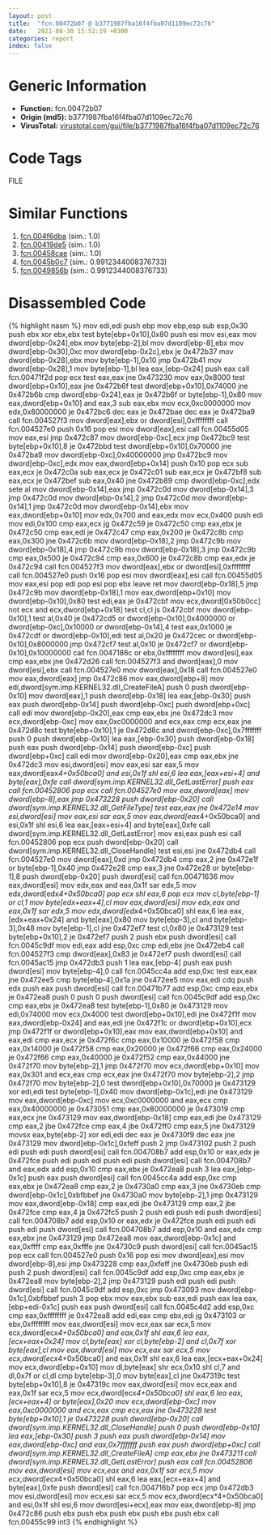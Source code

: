 ```yaml
---
layout: post
title:  "fcn.00472b07 @ b3771987fba16f4fba07d1109ec72c76"
date:   2021-08-30 15:52:19 +0300
categories: report
index: false
---
```


# Generic Information
- **Function:** fcn.00472b07
- **Origin (md5):** b3771987fba16f4fba07d1109ec72c76
- **VirusTotal:** [virustotal.com/gui/file/b3771987fba16f4fba07d1109ec72c76][virustotal_ref]

# Code Tags
<span class="tag" id="FILE">FILE</span>


# Similar Functions

1. [fcn.004f6dba][similar_1_ref] (sim.: 1.0)
2. [fcn.00419de5][similar_2_ref] (sim.: 1.0)
3. [fcn.00458cae][similar_3_ref] (sim.: 1.0)
4. [fcn.0045b0c7][similar_4_ref] (sim.: 0.9912344008376733)
5. [fcn.0049856b][similar_5_ref] (sim.: 0.9912344008376733)


# Disassembled Code

{% highlight nasm %}
mov edi,edi
push ebp
mov ebp,esp
sub esp,0x30
push ebx
xor ebx,ebx
test byte[ebp+0x10],0x80
push esi
mov esi,eax
mov dword[ebp-0x24],ebx
mov byte[ebp-2],bl
mov dword[ebp-8],ebx
mov dword[ebp-0x30],0xc
mov dword[ebp-0x2c],ebx
je 0x472b37
mov dword[ebp-0x28],ebx
mov byte[ebp-1],0x10
jmp 0x472b41
mov dword[ebp-0x28],1
mov byte[ebp-1],bl
lea eax,[ebp-0x24]
push eax
call fcn.00471f2d
pop ecx
test eax,eax
jne 0x473230
mov eax,0x8000
test dword[ebp+0x10],eax
jne 0x472b6f
test dword[ebp+0x10],0x74000
jne 0x472b6b
cmp dword[ebp-0x24],eax
je 0x472b6f
or byte[ebp-1],0x80
mov eax,dword[ebp+0x10]
and eax,3
sub eax,ebx
mov ecx,0xc0000000
mov edx,0x80000000
je 0x472bc6
dec eax
je 0x472bae
dec eax
je 0x472ba9
call fcn.004527f3
mov dword[eax],ebx
or dword[esi],0xffffffff
call fcn.004527e0
push 0x16
pop esi
mov dword[eax],esi
call fcn.00455d05
mov eax,esi
jmp 0x472c87
mov dword[ebp-0xc],ecx
jmp 0x472bc9
test byte[ebp+0x10],8
je 0x472bbd
test dword[ebp+0x10],0x70000
jne 0x472ba9
mov dword[ebp-0xc],0x40000000
jmp 0x472bc9
mov dword[ebp-0xc],edx
mov eax,dword[ebp+0x14]
push 0x10
pop ecx
sub eax,ecx
je 0x472c0a
sub eax,ecx
je 0x472c01
sub eax,ecx
je 0x472bf8
sub eax,ecx
je 0x472bef
sub eax,0x40
jne 0x472b89
cmp dword[ebp-0xc],edx
sete al
mov dword[ebp-0x14],eax
jmp 0x472c0d
mov dword[ebp-0x14],3
jmp 0x472c0d
mov dword[ebp-0x14],2
jmp 0x472c0d
mov dword[ebp-0x14],1
jmp 0x472c0d
mov dword[ebp-0x14],ebx
mov eax,dword[ebp+0x10]
mov edx,0x700
and eax,edx
mov ecx,0x400
push edi
mov edi,0x100
cmp eax,ecx
jg 0x472c59
je 0x472c50
cmp eax,ebx
je 0x472c50
cmp eax,edi
je 0x472c47
cmp eax,0x200
je 0x472c8b
cmp eax,0x300
jne 0x472c6b
mov dword[ebp-0x18],2
jmp 0x472c9b
mov dword[ebp-0x18],4
jmp 0x472c9b
mov dword[ebp-0x18],3
jmp 0x472c9b
cmp eax,0x500
je 0x472c94
cmp eax,0x600
je 0x472c8b
cmp eax,edx
je 0x472c94
call fcn.004527f3
mov dword[eax],ebx
or dword[esi],0xffffffff
call fcn.004527e0
push 0x16
pop esi
mov dword[eax],esi
call fcn.00455d05
mov eax,esi
pop edi
pop esi
pop ebx
leave
ret
mov dword[ebp-0x18],5
jmp 0x472c9b
mov dword[ebp-0x18],1
mov eax,dword[ebp+0x10]
mov dword[ebp-0x10],0x80
test edi,eax
je 0x472cbf
mov ecx,dword[0x50b0cc]
not ecx
and ecx,dword[ebp+0x18]
test cl,cl
js 0x472cbf
mov dword[ebp-0x10],1
test al,0x40
je 0x472cd5
or dword[ebp-0x10],0x4000000
or dword[ebp-0xc],0x10000
or dword[ebp-0x14],4
test eax,0x1000
je 0x472cdf
or dword[ebp-0x10],edi
test al,0x20
je 0x472cec
or dword[ebp-0x10],0x8000000
jmp 0x472cf7
test al,0x10
je 0x472cf7
or dword[ebp-0x10],0x10000000
call fcn.0047186c
or ebx,0xffffffff
mov dword[esi],eax
cmp eax,ebx
jne 0x472d26
call fcn.004527f3
and dword[eax],0
mov dword[esi],ebx
call fcn.004527e0
mov dword[eax],0x18
call fcn.004527e0
mov eax,dword[eax]
jmp 0x472c86
mov eax,dword[ebp+8]
mov edi,dword[sym.imp.KERNEL32.dll_CreateFileA]
push 0
push dword[ebp-0x10]
mov dword[eax],1
push dword[ebp-0x18]
lea eax,[ebp-0x30]
push eax
push dword[ebp-0x14]
push dword[ebp-0xc]
push dword[ebp+0xc]
call edi
mov dword[ebp-0x20],eax
cmp eax,ebx
jne 0x472dc3
mov ecx,dword[ebp-0xc]
mov eax,0xc0000000
and ecx,eax
cmp ecx,eax
jne 0x472d8c
test byte[ebp+0x10],1
je 0x472d8c
and dword[ebp-0xc],0x7fffffff
push 0
push dword[ebp-0x10]
lea eax,[ebp-0x30]
push dword[ebp-0x18]
push eax
push dword[ebp-0x14]
push dword[ebp-0xc]
push dword[ebp+0xc]
call edi
mov dword[ebp-0x20],eax
cmp eax,ebx
jne 0x472dc3
mov esi,dword[esi]
mov eax,esi
sar eax,5
mov eax,dword[eax*4+0x50bca0]
and esi,0x1f
shl esi,6
lea eax,[eax+esi+4]
and byte[eax],0xfe
call dword[sym.imp.KERNEL32.dll_GetLastError]
push eax
call fcn.00452806
pop ecx
call fcn.004527e0
mov eax,dword[eax]
mov dword[ebp-8],eax
jmp 0x473228
push dword[ebp-0x20]
call dword[sym.imp.KERNEL32.dll_GetFileType]
test eax,eax
jne 0x472e14
mov esi,dword[esi]
mov eax,esi
sar eax,5
mov eax,dword[eax*4+0x50bca0]
and esi,0x1f
shl esi,6
lea eax,[eax+esi+4]
and byte[eax],0xfe
call dword[sym.imp.KERNEL32.dll_GetLastError]
mov esi,eax
push esi
call fcn.00452806
pop ecx
push dword[ebp-0x20]
call dword[sym.imp.KERNEL32.dll_CloseHandle]
test esi,esi
jne 0x472db4
call fcn.004527e0
mov dword[eax],0xd
jmp 0x472db4
cmp eax,2
jne 0x472e1f
or byte[ebp-1],0x40
jmp 0x472e28
cmp eax,3
jne 0x472e28
or byte[ebp-1],8
push dword[ebp-0x20]
push dword[esi]
call fcn.00471636
mov eax,dword[esi]
mov edx,eax
and eax,0x1f
sar edx,5
mov edx,dword[edx*4+0x50bca0]
pop ecx
shl eax,6
pop ecx
mov cl,byte[ebp-1]
or cl,1
mov byte[edx+eax+4],cl
mov eax,dword[esi]
mov edx,eax
and eax,0x1f
sar edx,5
mov edx,dword[edx*4+0x50bca0]
shl eax,6
lea eax,[edx+eax+0x24]
and byte[eax],0x80
mov byte[ebp-3],cl
and byte[ebp-3],0x48
mov byte[ebp-1],cl
jne 0x472ef7
test cl,0x80
je 0x473129
test byte[ebp+0x10],2
je 0x472ef7
push 2
push ebx
push dword[esi]
call fcn.0045c9df
mov edi,eax
add esp,0xc
cmp edi,ebx
jne 0x472eb4
call fcn.004527f3
cmp dword[eax],0x83
je 0x472ef7
push dword[esi]
call fcn.0045ac15
jmp 0x472db3
push 1
lea eax,[ebp-4]
push eax
push dword[esi]
mov byte[ebp-4],0
call fcn.0045cc4a
add esp,0xc
test eax,eax
jne 0x472ee5
cmp byte[ebp-4],0x1a
jne 0x472ee5
mov eax,edi
cdq
push edx
push eax
push dword[esi]
call fcn.00471b77
add esp,0xc
cmp eax,ebx
je 0x472ea8
push 0
push 0
push dword[esi]
call fcn.0045c9df
add esp,0xc
cmp eax,ebx
je 0x472ea8
test byte[ebp-1],0x80
je 0x473129
mov edi,0x74000
mov ecx,0x4000
test dword[ebp+0x10],edi
jne 0x472f1f
mov eax,dword[ebp-0x24]
and eax,edi
jne 0x472f1c
or dword[ebp+0x10],ecx
jmp 0x472f1f
or dword[ebp+0x10],eax
mov eax,dword[ebp+0x10]
and eax,edi
cmp eax,ecx
je 0x472f6c
cmp eax,0x10000
je 0x472f58
cmp eax,0x14000
je 0x472f58
cmp eax,0x20000
je 0x472f66
cmp eax,0x24000
je 0x472f66
cmp eax,0x40000
je 0x472f52
cmp eax,0x44000
jne 0x472f70
mov byte[ebp-2],1
jmp 0x472f70
mov ecx,dword[ebp+0x10]
mov eax,0x301
and ecx,eax
cmp ecx,eax
jne 0x472f70
mov byte[ebp-2],2
jmp 0x472f70
mov byte[ebp-2],0
test dword[ebp+0x10],0x70000
je 0x473129
xor edi,edi
test byte[ebp-1],0x40
mov dword[ebp-0x1c],edi
jne 0x473129
mov eax,dword[ebp-0xc]
mov ecx,0xc0000000
and eax,ecx
cmp eax,0x40000000
je 0x473051
cmp eax,0x80000000
je 0x473019
cmp eax,ecx
jne 0x473129
mov eax,dword[ebp-0x18]
cmp eax,edi
jbe 0x473129
cmp eax,2
jbe 0x472fce
cmp eax,4
jbe 0x472ff0
cmp eax,5
jne 0x473129
movsx eax,byte[ebp-2]
xor edi,edi
dec eax
je 0x4730f9
dec eax
jne 0x473129
mov dword[ebp-0x1c],0xfeff
push 2
jmp 0x473102
push 2
push edi
push edi
push dword[esi]
call fcn.004708b7
add esp,0x10
or eax,edx
je 0x472fce
push edi
push edi
push edi
push dword[esi]
call fcn.004708b7
and eax,edx
add esp,0x10
cmp eax,ebx
je 0x472ea8
push 3
lea eax,[ebp-0x1c]
push eax
push dword[esi]
call fcn.0045cc4a
add esp,0xc
cmp eax,ebx
je 0x472ea8
cmp eax,2
je 0x4730a0
cmp eax,3
jne 0x4730eb
cmp dword[ebp-0x1c],0xbfbbef
jne 0x4730a0
mov byte[ebp-2],1
jmp 0x473129
mov eax,dword[ebp-0x18]
cmp eax,edi
jbe 0x473129
cmp eax,2
jbe 0x472fce
cmp eax,4
ja 0x472fc5
push 2
push edi
push edi
push dword[esi]
call fcn.004708b7
add esp,0x10
or eax,edx
je 0x472fce
push edi
push edi
push edi
push dword[esi]
call fcn.004708b7
add esp,0x10
and eax,edx
cmp eax,ebx
jne 0x473129
jmp 0x472ea8
mov eax,dword[ebp-0x1c]
and eax,0xffff
cmp eax,0xfffe
jne 0x4730c9
push dword[esi]
call fcn.0045ac15
pop ecx
call fcn.004527e0
push 0x16
pop esi
mov dword[eax],esi
mov dword[ebp-8],esi
jmp 0x473228
cmp eax,0xfeff
jne 0x4730eb
push edi
push 2
push dword[esi]
call fcn.0045c9df
add esp,0xc
cmp eax,ebx
je 0x472ea8
mov byte[ebp-2],2
jmp 0x473129
push edi
push edi
push dword[esi]
call fcn.0045c9df
add esp,0xc
jmp 0x473093
mov dword[ebp-0x1c],0xbfbbef
push 3
pop ebx
mov eax,ebx
sub eax,edi
push eax
lea eax,[ebp+edi-0x1c]
push eax
push dword[esi]
call fcn.0045c4d2
add esp,0xc
cmp eax,0xffffffff
je 0x472ea8
add edi,eax
cmp ebx,edi
jg 0x473103
or ebx,0xffffffff
mov eax,dword[esi]
mov ecx,eax
sar ecx,5
mov ecx,dword[ecx*4+0x50bca0]
and eax,0x1f
shl eax,6
lea eax,[ecx+eax+0x24]
mov cl,byte[eax]
xor cl,byte[ebp-2]
and cl,0x7f
xor byte[eax],cl
mov eax,dword[esi]
mov ecx,eax
sar ecx,5
mov ecx,dword[ecx*4+0x50bca0]
and eax,0x1f
shl eax,6
lea eax,[ecx+eax+0x24]
mov ecx,dword[ebp+0x10]
mov dl,byte[eax]
shr ecx,0x10
shl cl,7
and dl,0x7f
or cl,dl
cmp byte[ebp-3],0
mov byte[eax],cl
jne 0x47319c
test byte[ebp+0x10],8
je 0x47319c
mov eax,dword[esi]
mov ecx,eax
and eax,0x1f
sar ecx,5
mov ecx,dword[ecx*4+0x50bca0]
shl eax,6
lea eax,[ecx+eax+4]
or byte[eax],0x20
mov ecx,dword[ebp-0xc]
mov eax,0xc0000000
and ecx,eax
cmp ecx,eax
jne 0x473228
test byte[ebp+0x10],1
je 0x473228
push dword[ebp-0x20]
call dword[sym.imp.KERNEL32.dll_CloseHandle]
push 0
push dword[ebp-0x10]
lea eax,[ebp-0x30]
push 3
push eax
push dword[ebp-0x14]
mov eax,dword[ebp-0xc]
and eax,0x7fffffff
push eax
push dword[ebp+0xc]
call dword[sym.imp.KERNEL32.dll_CreateFileA]
cmp eax,ebx
jne 0x473211
call dword[sym.imp.KERNEL32.dll_GetLastError]
push eax
call fcn.00452806
mov eax,dword[esi]
mov ecx,eax
and eax,0x1f
sar ecx,5
mov ecx,dword[ecx*4+0x50bca0]
shl eax,6
lea eax,[ecx+eax+4]
and byte[eax],0xfe
push dword[esi]
call fcn.004716b7
pop ecx
jmp 0x472db3
mov esi,dword[esi]
mov ecx,esi
sar ecx,5
mov ecx,dword[ecx*4+0x50bca0]
and esi,0x1f
shl esi,6
mov dword[esi+ecx],eax
mov eax,dword[ebp-8]
jmp 0x472c86
push ebx
push ebx
push ebx
push ebx
push ebx
call fcn.00455c99
int3
{% endhighlight %}


[similar_1_ref]: /report/fcn.004f6dba@e2ba7f10eb234338a49853c34d7d9c56
[similar_2_ref]: /report/fcn.00419de5@69b3c79878674ea715338a112bb5caa6
[similar_3_ref]: /report/fcn.00458cae@418e0921f3a9bd4f5bc0dcc59623b5a1
[similar_4_ref]: /report/fcn.0045b0c7@b3771987fba16f4fba07d1109ec72c76
[similar_5_ref]: /report/fcn.0049856b@4fe6510221c33bf023f6abed461fc13f
[virustotal_ref]: https://www.virustotal.com/gui/file/b3771987fba16f4fba07d1109ec72c76